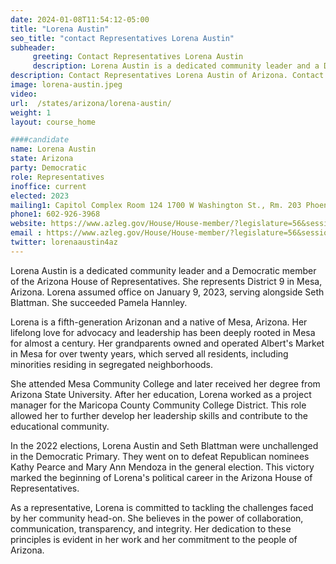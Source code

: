 ```yaml
---
date: 2024-01-08T11:54:12-05:00
title: "Lorena Austin"
seo_title: "contact Representatives Lorena Austin"
subheader:
     greeting: Contact Representatives Lorena Austin
     description: Lorena Austin is a dedicated community leader and a Democratic member of the Arizona House of Representatives. She represents District 9 in Mesa, Arizona. Lorena assumed office on January 9, 2023, serving alongside Seth Blattman. She succeeded Pamela Hannley.
description: Contact Representatives Lorena Austin of Arizona. Contact information for Lorena Austin includes email address, phone number, and mailing address.
image: lorena-austin.jpeg
video:
url:  /states/arizona/lorena-austin/
weight: 1
layout: course_home

####candidate
name: Lorena Austin
state: Arizona
party: Democratic
role: Representatives
inoffice: current
elected: 2023
mailing1: Capitol Complex Room 124 1700 W Washington St., Rm. 203 Phoenix, AZ 85007-2890
phone1: 602-926-3968
website: https://www.azleg.gov/House/House-member/?legislature=56&session=128&legislator=2206/
email : https://www.azleg.gov/House/House-member/?legislature=56&session=128&legislator=2206/
twitter: lorenaaustin4az
---
```


Lorena Austin is a dedicated community leader and a Democratic member of the Arizona House of Representatives. She represents District 9 in Mesa, Arizona. Lorena assumed office on January 9, 2023, serving alongside Seth Blattman. She succeeded Pamela Hannley.

Lorena is a fifth-generation Arizonan and a native of Mesa, Arizona. Her lifelong love for advocacy and leadership has been deeply rooted in Mesa for almost a century. Her grandparents owned and operated Albert's Market in Mesa for over twenty years, which served all residents, including minorities residing in segregated neighborhoods.

She attended Mesa Community College and later received her degree from Arizona State University. After her education, Lorena worked as a project manager for the Maricopa County Community College District. This role allowed her to further develop her leadership skills and contribute to the educational community.

In the 2022 elections, Lorena Austin and Seth Blattman were unchallenged in the Democratic Primary. They went on to defeat Republican nominees Kathy Pearce and Mary Ann Mendoza in the general election. This victory marked the beginning of Lorena's political career in the Arizona House of Representatives.

As a representative, Lorena is committed to tackling the challenges faced by her community head-on. She believes in the power of collaboration, communication, transparency, and integrity. Her dedication to these principles is evident in her work and her commitment to the people of Arizona.
